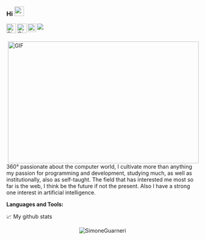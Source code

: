 ### Hi <img src="https://media3.giphy.com/media/mVWFDI1t56KLuzgWav/giphy.gif" width="25px">
<a href="https://discord.com/users/161949066765271040">
  <img align="left" alt="Simones's Discord" width="25px" src="https://raw.githubusercontent.com/peterthehan/peterthehan/master/assets/discord.svg" />
</a>
<a href="https://www.linkedin.com/in/simone-guarneri-343011183/">
  <img align="left" alt="Simones's LinkedIn" width="25px" src="https://raw.githubusercontent.com/peterthehan/peterthehan/master/assets/linkedin.svg" />
</a>
<a href="https://open.spotify.com/user/ch5l5j0xl9bzswthxsdi910u8?si=d3f5e07f94d4475a">
  <img align="left" alt="Simones's Spotify" width="22px" src="https://raw.githubusercontent.com/peterthehan/peterthehan/master/assets/spotify.svg" />
</a>

![](https://visitor-badge.glitch.me/badge?page_id=SimoneGuarneri.SimoneGuarneri)

<br />

<img align="right" alt="GIF" src="https://cdn.dribbble.com/users/1235346/screenshots/3252385/job.gif" width="500" height="320" />

360° passionate about the computer world, I cultivate more than anything
my passion for programming and development, studying
much, as well as institutionally, also as self-taught. The
field that has interested me most so far is the web, I think
be the future if not the present. Also I have a strong one
interest in artificial intelligence.

**Languages and Tools:**  

📈 My github stats

<p align="center"> <img src="https://github-readme-stats.vercel.app/api?username=SimoneGuarneri&show_icons=true&theme=shades-of-purple" alt="SimoneGuarneri" />




